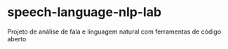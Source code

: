 # speech-language-nlp-lab
Projeto de análise de fala e linguagem natural com ferramentas de código aberto
